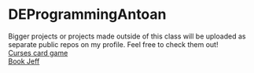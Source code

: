 # DEProgrammingAntoan
Bigger projects or projects made outside of this class will be uploaded as separate public repos on my profile. Feel free to check them out!  
[Curses card game](https://github.com/AntoanNikolov/Curses_Card_Game)  
[Book Jeff](https://github.com/AntoanNikolov/BookJeff)  
